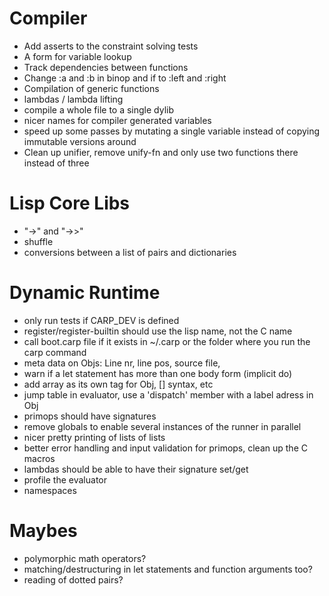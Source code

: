 # Compiler
  - Add asserts to the constraint solving tests
  - A form for variable lookup
  - Track dependencies between functions
  - Change :a and :b in binop and if to :left and :right
  - Compilation of generic functions
  - lambdas / lambda lifting
  - compile a whole file to a single dylib
  - nicer names for compiler generated variables
  - speed up some passes by mutating a single variable instead of copying immutable versions around
  - Clean up unifier, remove unify-fn and only use two functions there instead of three

# Lisp Core Libs
  - "->" and "->>"
  - shuffle
  - conversions between a list of pairs and dictionaries

# Dynamic Runtime
  - only run tests if CARP_DEV is defined
  - register/register-builtin should use the lisp name, not the C name 
  - call boot.carp file if it exists in ~/.carp or the folder where you run the carp command
  - meta data on Objs: Line nr, line pos, source file,
  - warn if a let statement has more than one body form (implicit do)
  - add array as its own tag for Obj, [] syntax, etc
  - jump table in evaluator, use a 'dispatch' member with a label adress in Obj
  - primops should have signatures
  - remove globals to enable several instances of the runner in parallel
  - nicer pretty printing of lists of lists
  - better error handling and input validation for primops, clean up the C macros
  - lambdas should be able to have their signature set/get
  - profile the evaluator
  - namespaces

# Maybes
  - polymorphic math operators?
  - matching/destructuring in let statements and function arguments too?
  - reading of dotted pairs?

